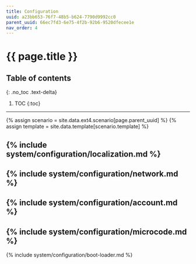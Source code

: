 ```yaml
---
title: Configuration
uuid: a23bb653-76f7-48b5-b624-7790d9992cc0
parent_uuid: 66ec7fd3-6e75-4f2b-92b6-9520dfecee1e
nav_order: 4
---
```


# {{ page.title }}

## Table of contents
{: .no_toc .text-delta}

1. TOC
{:toc}

---

{% assign scenario = site.data.ext4.scenario[page.parent_uuid] %}
{% assign template = site.data.template[scenario.template] %}

{% include system/configuration/localization.md %}
---
{% include system/configuration/network.md %}
---
{% include system/configuration/account.md %}
---
{% include system/configuration/microcode.md %}
---
{% include system/configuration/boot-loader.md %}
